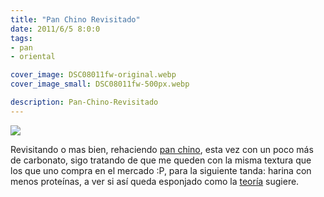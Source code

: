```yaml
---
title: "Pan Chino Revisitado"
date: 2011/6/5 8:0:0
tags: 
- pan
- oriental

cover_image: DSC08011fw-original.webp
cover_image_small: DSC08011fw-500px.webp

description: Pan-Chino-Revisitado
---
```



[![](DSC08011fw-800px.webp)](DSC08011fw-original.webp)

Revisitando o mas bien, rehaciendo <a href="/2011/1/5/Pan-Chino/">pan chino</a>, esta vez con un poco más de carbonato, sigo tratando de que me queden con la misma textura que los que uno compra en el mercado :P, para la siguiente tanda: harina con menos proteínas, a ver si así queda esponjado como la <a href="https://en.wikipedia.org/wiki/Wheat_flour">teoría</a> sugiere.
